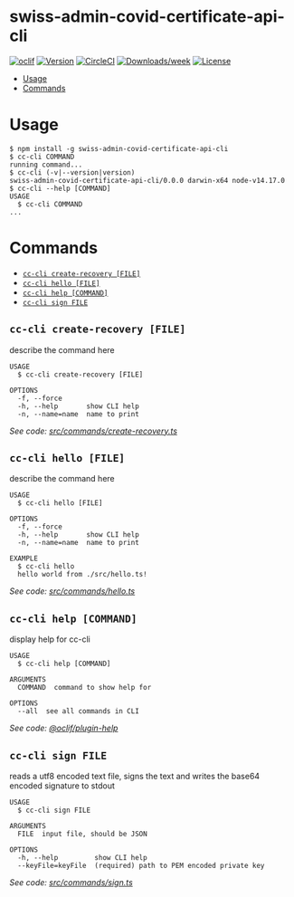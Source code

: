 swiss-admin-covid-certificate-api-cli
=====================================



[![oclif](https://img.shields.io/badge/cli-oclif-brightgreen.svg)](https://oclif.io)
[![Version](https://img.shields.io/npm/v/swiss-admin-covid-certificate-api-cli.svg)](https://npmjs.org/package/swiss-admin-covid-certificate-api-cli)
[![CircleCI](https://circleci.com/gh/admin-ch/CovidCertificate-Api-Cli/tree/master.svg?style=shield)](https://circleci.com/gh/admin-ch/CovidCertificate-Api-Cli/tree/master)
[![Downloads/week](https://img.shields.io/npm/dw/swiss-admin-covid-certificate-api-cli.svg)](https://npmjs.org/package/swiss-admin-covid-certificate-api-cli)
[![License](https://img.shields.io/npm/l/swiss-admin-covid-certificate-api-cli.svg)](https://github.com/admin-ch/CovidCertificate-Api-Cli/blob/master/package.json)

<!-- toc -->
* [Usage](#usage)
* [Commands](#commands)
<!-- tocstop -->
# Usage
<!-- usage -->
```sh-session
$ npm install -g swiss-admin-covid-certificate-api-cli
$ cc-cli COMMAND
running command...
$ cc-cli (-v|--version|version)
swiss-admin-covid-certificate-api-cli/0.0.0 darwin-x64 node-v14.17.0
$ cc-cli --help [COMMAND]
USAGE
  $ cc-cli COMMAND
...
```
<!-- usagestop -->
# Commands
<!-- commands -->
* [`cc-cli create-recovery [FILE]`](#cc-cli-create-recovery-file)
* [`cc-cli hello [FILE]`](#cc-cli-hello-file)
* [`cc-cli help [COMMAND]`](#cc-cli-help-command)
* [`cc-cli sign FILE`](#cc-cli-sign-file)

## `cc-cli create-recovery [FILE]`

describe the command here

```
USAGE
  $ cc-cli create-recovery [FILE]

OPTIONS
  -f, --force
  -h, --help       show CLI help
  -n, --name=name  name to print
```

_See code: [src/commands/create-recovery.ts](https://github.com/admin-ch/CovidCertificate-Api-Cli/blob/v0.0.0/src/commands/create-recovery.ts)_

## `cc-cli hello [FILE]`

describe the command here

```
USAGE
  $ cc-cli hello [FILE]

OPTIONS
  -f, --force
  -h, --help       show CLI help
  -n, --name=name  name to print

EXAMPLE
  $ cc-cli hello
  hello world from ./src/hello.ts!
```

_See code: [src/commands/hello.ts](https://github.com/admin-ch/CovidCertificate-Api-Cli/blob/v0.0.0/src/commands/hello.ts)_

## `cc-cli help [COMMAND]`

display help for cc-cli

```
USAGE
  $ cc-cli help [COMMAND]

ARGUMENTS
  COMMAND  command to show help for

OPTIONS
  --all  see all commands in CLI
```

_See code: [@oclif/plugin-help](https://github.com/oclif/plugin-help/blob/v3.2.2/src/commands/help.ts)_

## `cc-cli sign FILE`

reads a utf8 encoded text file, signs the text and writes the base64 encoded signature to stdout

```
USAGE
  $ cc-cli sign FILE

ARGUMENTS
  FILE  input file, should be JSON

OPTIONS
  -h, --help         show CLI help
  --keyFile=keyFile  (required) path to PEM encoded private key
```

_See code: [src/commands/sign.ts](https://github.com/admin-ch/CovidCertificate-Api-Cli/blob/v0.0.0/src/commands/sign.ts)_
<!-- commandsstop -->
